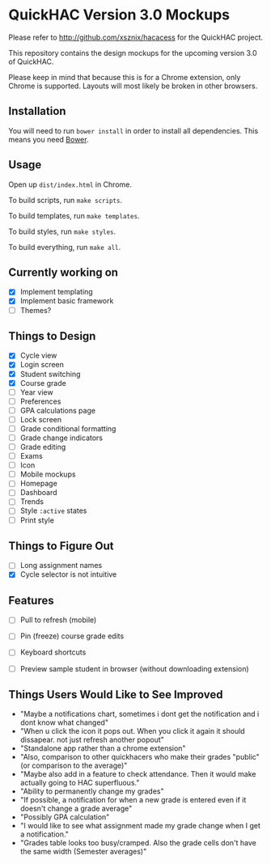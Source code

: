 # QuickHAC Version 3.0 Mockups

Please refer to http://github.com/xsznix/hacacess for the QuickHAC project.

This repository contains the design mockups for the upcoming version 3.0 of QuickHAC.

Please keep in mind that because this is for a Chrome extension, only Chrome is supported. Layouts will most likely be broken in other browsers.

## Installation

You will need to run `bower install` in order to install all dependencies. This means you need [Bower](http://bower.io).

## Usage

Open up `dist/index.html` in Chrome.

To build scripts, run `make scripts`.

To build templates, run `make templates`.

To build styles, run `make styles`.

To build everything, run `make all`.

## Currently working on

- [x] Implement templating
- [x] Implement basic framework
- [ ] Themes?

## Things to Design

- [x] Cycle view
- [x] Login screen
- [x] Student switching
- [x] Course grade
- [ ] Year view
- [ ] Preferences
- [ ] GPA calculations page
- [ ] Lock screen
- [ ] Grade conditional formatting
- [ ] Grade change indicators
- [ ] Grade editing
- [ ] Exams
- [ ] Icon
- [ ] Mobile mockups
- [ ] Homepage
- [ ] Dashboard
- [ ] Trends
- [ ] Style `:active` states
- [ ] Print style

## Things to Figure Out

- [ ] Long assignment names
- [x] Cycle selector is not intuitive

## Features 

- [ ] Pull to refresh (mobile)
- [ ] Pin (freeze) course grade edits
- [ ] Keyboard shortcuts
- [ ] Preview sample student in browser (without downloading extension)


## Things Users Would Like to See Improved

- "Maybe a notifications chart, sometimes i dont get the notification and i dont know what changed"
- "When u click the icon it pops out. When you click it again it should dissapear. not just refresh another popout"
- "Standalone app rather than a chrome extension"
- "Also, comparison to other quickhacers who make their grades "public" (or comparison to the average)"
- "Maybe also add in a feature to check attendance. Then it would make actually going to HAC superfluous."
- "Ability to permanently change my grades"
- "If possible, a notification for when a new grade is entered even if it doesn't change a grade average"
- "Possibly GPA calculation"
- "I would like to see what assignment made my grade change when I get a notification."
- "Grades table looks too busy/cramped. Also the grade cells don't have the same width (Semester averages)"
